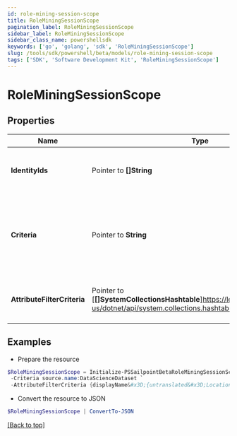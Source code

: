 ```yaml
---
id: role-mining-session-scope
title: RoleMiningSessionScope
pagination_label: RoleMiningSessionScope
sidebar_label: RoleMiningSessionScope
sidebar_class_name: powershellsdk
keywords: ['go', 'golang', 'sdk', 'RoleMiningSessionScope'] 
slug: /tools/sdk/powershell/beta/models/role-mining-session-scope
tags: ['SDK', 'Software Development Kit', 'RoleMiningSessionScope']
---
```



# RoleMiningSessionScope

## Properties

Name | Type | Description | Notes
------------ | ------------- | ------------- | -------------
**IdentityIds** |  Pointer to **[]String** | The list of identities for this role mining session. | [optional] 
**Criteria** |  Pointer to **String** | The &quot;&quot;search&quot;&quot; criteria that produces the list of identities for this role mining session. | [optional] 
**AttributeFilterCriteria** |  Pointer to [**[]SystemCollectionsHashtable**]https://learn.microsoft.com/en-us/dotnet/api/system.collections.hashtable?view=net-8.0 | The filter criteria for this role mining session. | [optional] 

## Examples

- Prepare the resource
```powershell
$RoleMiningSessionScope = Initialize-PSSailpointBetaRoleMiningSessionScope  -IdentityIds [2c918090761a5aac0176215c46a62d58, 2c918090761a5aac01722015c46a62d42] `
 -Criteria source.name:DataScienceDataset `
 -AttributeFilterCriteria {displayName&#x3D;{untranslated&#x3D;Location: Miami}, ariaLabel&#x3D;{untranslated&#x3D;Location: Miami}, data&#x3D;{displayName&#x3D;{translateKey&#x3D;IDN.IDENTITY_ATTRIBUTES.LOCATION}, name&#x3D;location, operator&#x3D;EQUALS, values&#x3D;[Miami]}}
```

- Convert the resource to JSON
```powershell
$RoleMiningSessionScope | ConvertTo-JSON
```


[[Back to top]](#) 

